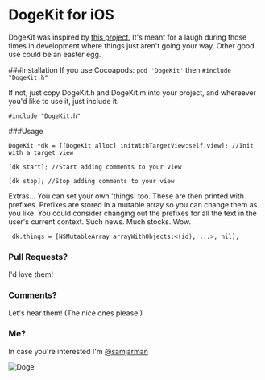 DogeKit for iOS
=======


DogeKit was inspired by [this project.](http://visualidiot.com/articles/doge) It's meant for a laugh during those times in development where things just aren't going your way. Other good use could be an easter egg. 

###Installation
If you use Cocoapods:
`pod 'DogeKit'`
then `#include "DogeKit.h"`

If not, just copy DogeKit.h and DogeKit.m into your project, and whereever you'd like to use it, just include it. 

	#include "DogeKit.h"


###Usage

	DogeKit *dk = [[DogeKit alloc] initWithTargetView:self.view]; //Init with a target view

	[dk start]; //Start adding comments to your view

	[dk stop]; //Stop adding comments to your view
	
Extras...
You can set your own 'things' too. These are then printed with prefixes. Prefixes are stored in a mutable array so you can change them as you like. You could consider changing out the prefixes for all the text in the user's current context. Such news. Much stocks. Wow. 

	 dk.things = [NSMutableArray arrayWithObjects:<(id), ...>, nil];

### Pull Requests? 
I'd love them!

### Comments?
Let's hear them! (The nice ones please!)


### Me? 
In case you're interested I'm [@samjarman](http://twitter.com/samjarman)

![Doge](http://weknowmemes.com/generator/uploads/generated/g1387468120607223108.jpg)

